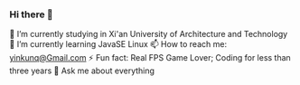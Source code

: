 ### Hi there 👋
🔭 I’m currently studying in Xi'an University of Architecture and Technology
🌱 I’m currently learning JavaSE Linux
📫 How to reach me: yinkunq@Gmail.com
⚡ Fun fact: Real FPS Game Lover; Coding for less than three years
💬 Ask me about everything

